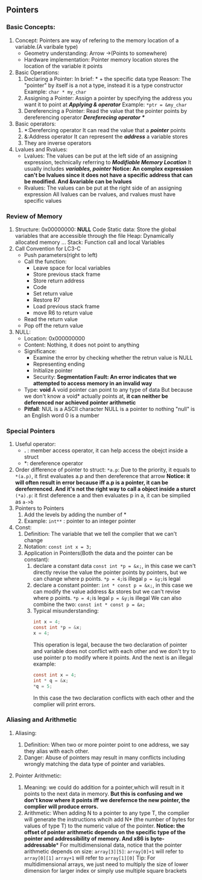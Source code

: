 ---
---

## Pointers
### Basic Concepts:
1. Concept:
   Pointers are way of refering to the memory location of a variable.(A varibale type)
   - Geometry understanding: Arrow ->(Points to somewhere)
   - Hardware implementation: Pointer memory location stores the location of the variable it points
2. Basic Operations:
   1. Declaring a Pointer:
      In brief: * + the specific data type
      Reason: The "pointer" by itself is a not a type, instead it is a type constructor
      Example: `char * my_char`
   2. Assigning a Pointer:
      Assign a pointer by specifying the address you want it to point at
      ***Applying & operator***
      Example: `*ptr = &my_char`
   3. Dereferencing a Pointer:
      Read the value that the pointer points by dereferencing operator
      ***Dereferecing operator $*$***
3. Basic operators:
   1. $*$:Derefercing operator
      It can read the value that a ***pointer*** points 
   2. &:Address operator
      It can represent the ***address*** a variable stores
   3. They are inverse operators
4. Lvalues and Rvalues:
   - Lvalues:
     The values can be put at the left side of an assigning expression, technically referring to ***Modifiable Memory Location***
     It usually includes ***variables, pointer***
     **Notice: An complex expression can't be lvalues since it does not have a specific address that can be modified. And &variable can be lvalues**
   - Rvalues:
     The values can be put at the right side of an assigning expression
     All lvalues can be rvalues, and rvalues must have specific values

### Review of Memory
1. Structure:
   0x00000000: **NULL**
   Code
   Static data: Store the global variables that are accessible through the file
   Heap: Dynamically allocated memory
   ...
   Stack: Function call and local Variables
2. Call Convention for LC3-C
   - Push parameters(right to left)
   - Call the function:
     - Leave space for local variables
     - Store previous stack frame
     - Store return address
     - Code
     - Set return value
     - Restore R7
     - Load previous stack frame
     - move R6 to return value
   - Read the return value
   - Pop off the return value
3. NULL:
   - Location: 0x000000000
   - Content: Nothing, it does not point to anything
   - Significance:
     - Examine the error by checking whether the retrun value is NULL
     - Representing ending
     - Initialize pointer
     - Security: **Segmentation Fault: An error indicates that we attempted to access memory in an invalid way**
   - Type: **void**
     A void pointer can point to any type of data
     But because we don't know a void* actually points at, **it can neither be deferenced nor achieved pointer arithmetic**
   - **Pitfall**:
     NUL is a ASCII character
     NULL is a pointer to nothing
     "null" is an English word
     0 is a number

### Special Pointers
1. Useful operator:
   - **.** : member access operator, it can help access the obejct inside a struct
   - $*$: dereference operator
2. Order difference of pointer to struct:
   `*a.p`: Due to the priority, it equals to `*(a.p)`, it first evaluates a.p and then dereference that arrow
   **Notice: it will often result in error because iff a.p is a pointer, it can be dereferrenced. And it's not the right way to call a object inside a sturct**
   `(*a).p`: it first deference a and then evaluates p in a, it can be simplied as `a->b`
3. Pointers to Pointers
   1. Add the levels by adding the number of $*$
   2. Example: `int**` : pointer to an integer pointer
4. Const:
   1. Definition: The variable that we tell the complier that we can't change
   2. Notation: `const int x = 3;`
   3. Application in Pointers(Both the data and the pointer can be constant):
      1. declare a constant data
         `const int *p = &x;`, in this case we can't directly revise the value the pointer points by pointers, but we can change where p points.
         `*p = 4;`is illegal
         `p = &y;`is legal
      2. declare a constant pointer:
         `int * const p = &x;`, in this case we can modify the value address &x stores but we can't revise where p points.
         `*p = 4;`is legal
         `p = &y;`is illegal 
         We can also combine the two: `const int * const p = &x;`
      3. Typical misunderstanding: 
         ```c
         int x = 4;
         const int *p = &x;
         x = 4;
		  ```
		  This operation is legal, because the two declaration of pointer and variable does not conflict with each other and we don't try to use pointer p to modify where it points.
		  And the next is an illegal example:
		  ```c
		  const int x = 4;
		  int * q = &x;
		  *q = 5;
		  ```
		  In this case the two declaration conflicts with each other and the complier will print errors.

### Aliasing and Arithmetic
1. Aliasing:
   1. Definition:
      When two or more pointer point to one address, we say they alias with each other.
   2. Danger:
      Abuse of pointers may result in many conflicts including wrongly matching the data type of pointer and variables.

2. Pointer Arithmetic:
   1. Meaning: we could do addition for a pointer,which will result in it points to the next data in memory. **But this is confusing and we don't know where it points iff we derefernce the new pointer, the complier will produce errors.**
   2. Arithmetic: When adding N to a pointer to any type T, the complier will generate the instructions whcih add N$*$ (the number of bytes for values of type T) to the numeric value of the pointer.
      **Notice: the offset of pointer arithmetic depends on the specific type of the pointer and addressibility of memory. And x86 is byte-addressable***
      For multidimensional data, notice that the pointer arithmetic depends on size:
      `array[3][5]`:
      `array[0]+1` will refer to `array[0][1]`
      `array+1` will refer to `array[1][0]` 
      Tip: For multidimensional arrays, we just need to multiply the size of lower dimension for larger index or simply use multiple square brackets

